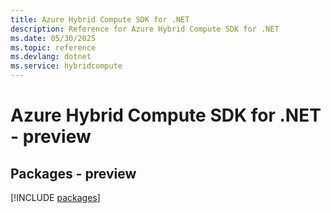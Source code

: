 ```yaml
---
title: Azure Hybrid Compute SDK for .NET
description: Reference for Azure Hybrid Compute SDK for .NET
ms.date: 05/30/2025
ms.topic: reference
ms.devlang: dotnet
ms.service: hybridcompute
---
```

# Azure Hybrid Compute SDK for .NET - preview
## Packages - preview
[!INCLUDE [packages](hybrid-compute-index.md)]